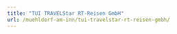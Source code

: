 ```yaml
---
title: "TUI TRAVELStar RT-Reisen GmbH"
url: /muehldorf-am-inn/tui-travelstar-rt-reisen-gmbh/
---
```

